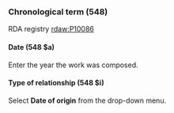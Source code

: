 ### Chronological term (548)

RDA registry [rdaw:P10086](http://www.rdaregistry.info/Elements/w/#P10086)

#### Date (548 $a)

Enter the year the work was composed.

#### Type of relationship (548 $i)

Select **Date of origin** from the drop-down menu.
